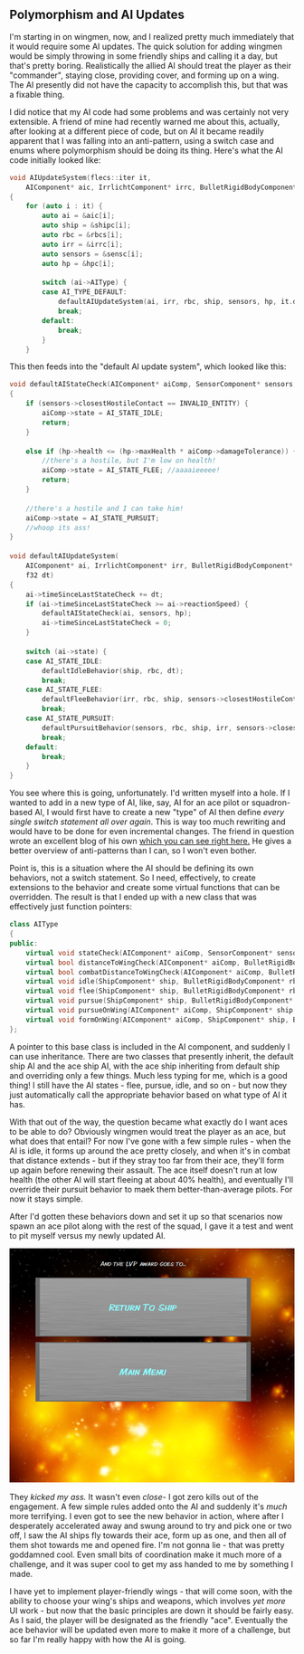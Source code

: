 ## Polymorphism and AI Updates

I'm starting in on wingmen, now, and I realized pretty much immediately that it would require some AI updates. The quick solution for adding wingmen would be simply throwing in some friendly ships and calling it a day, but that's pretty boring. Realistically the allied AI should treat the player as their "commander", staying close, providing cover, and forming up on a wing. The AI presently did not have the capacity to accomplish this, but that was a fixable thing.

I did notice that my AI code had some problems and was certainly not very extensible. A friend of mine had recently warned me about this, actually, after looking at a different piece of code, but on AI it became readily apparent that I was falling into an anti-pattern, using a switch case and enums where polymorphism should be doing its thing. Here's what the AI code initially looked like:

```cpp
void AIUpdateSystem(flecs::iter it, 
    AIComponent* aic, IrrlichtComponent* irrc, BulletRigidBodyComponent* rbcs, ShipComponent* shipc, SensorComponent* sensc, HealthComponent* hpc)
{
    for (auto i : it) {
        auto ai = &aic[i];
        auto ship = &shipc[i];
        auto rbc = &rbcs[i];
        auto irr = &irrc[i];
        auto sensors = &sensc[i];
        auto hp = &hpc[i];

        switch (ai->AIType) {
        case AI_TYPE_DEFAULT:
            defaultAIUpdateSystem(ai, irr, rbc, ship, sensors, hp, it.delta_time());
            break;
        default:
            break;
        }
    }
```
This then feeds into the "default AI update system", which looked like this:

```cpp
void defaultAIStateCheck(AIComponent* aiComp, SensorComponent* sensors, HealthComponent* hp)
{
    if (sensors->closestHostileContact == INVALID_ENTITY) {
        aiComp->state = AI_STATE_IDLE;
        return;
    }

    else if (hp->health <= (hp->maxHealth * aiComp->damageTolerance)) {
        //there's a hostile, but I'm low on health!
        aiComp->state = AI_STATE_FLEE; //aaaaieeeee!
        return;
    }

    //there's a hostile and I can take him!
    aiComp->state = AI_STATE_PURSUIT;
    //whoop its ass!
}

void defaultAIUpdateSystem(
    AIComponent* ai, IrrlichtComponent* irr, BulletRigidBodyComponent* rbc, ShipComponent* ship, SensorComponent* sensors, HealthComponent* hp,
    f32 dt)
{
    ai->timeSinceLastStateCheck += dt;
    if (ai->timeSinceLastStateCheck >= ai->reactionSpeed) {
        defaultAIStateCheck(ai, sensors, hp);
        ai->timeSinceLastStateCheck = 0;
    }
    
    switch (ai->state) {
    case AI_STATE_IDLE:
        defaultIdleBehavior(ship, rbc, dt);
        break;
    case AI_STATE_FLEE:
        defaultFleeBehavior(irr, rbc, ship, sensors->closestHostileContact, dt);
        break;
    case AI_STATE_PURSUIT:
        defaultPursuitBehavior(sensors, rbc, ship, irr, sensors->closestHostileContact, dt);
        break;
    default:
        break;
    }
}
```

You see where this is going, unfortunately. I'd written myself into a hole. If I wanted to add in a new type of AI, like, say, AI for an ace pilot or squadron-based AI, I would first have to create a new "type" of AI then define *every single switch statement all over again*. This is way too much rewriting and would have to be done for even incremental changes. The friend in question wrote an excellent blog of his own [which you can see right here.](https://blog.thelonepole.com/2015/5/polymorphism-antipatterns-in-php) He gives a better overview of anti-patterns than I can, so I won't even bother.

Point is, this is a situation where the AI should be defining its own behaviors, not a switch statement. So I need, effectively, to create extensions to the behavior and create some virtual functions that can be overridden. The result is that I ended up with a new class that was effectively just function pointers:
```cpp
class AIType
{
public:
	virtual void stateCheck(AIComponent* aiComp, SensorComponent* sensors, HealthComponent* hp) = 0;
	virtual bool distanceToWingCheck(AIComponent* aiComp, BulletRigidBodyComponent* rbc) = 0;
	virtual bool combatDistanceToWingCheck(AIComponent* aiComp, BulletRigidBodyComponent* rbc) = 0;
	virtual void idle(ShipComponent* ship, BulletRigidBodyComponent* rbc) = 0;
	virtual void flee(ShipComponent* ship, BulletRigidBodyComponent* rbc, IrrlichtComponent* irr, flecs::entity fleeTarget) = 0;
	virtual void pursue(ShipComponent* ship, BulletRigidBodyComponent* rbc, IrrlichtComponent* irr, SensorComponent* sensors, flecs::entity pursuitTarget, f32 dt) = 0;
	virtual void pursueOnWing(AIComponent* aiComp, ShipComponent* ship, BulletRigidBodyComponent* rbc, IrrlichtComponent* irr, SensorComponent* sensors, flecs::entity pursuitTarget, f32 dt) = 0;
	virtual void formOnWing(AIComponent* aiComp, ShipComponent* ship, BulletRigidBodyComponent* rbc, f32 dt) = 0;
};
```
A pointer to this base class is included in the AI component, and suddenly I can use inheritance. There are two classes that presently inherit, the default ship AI and the ace ship AI, with the ace ship inheriting from default ship and overriding only a few things. Much less typing for me, which is a good thing! I still have the AI states - flee, pursue, idle, and so on - but now they just automatically call the appropriate behavior based on what type of AI it has.

With that out of the way, the question became what exactly do I want aces to be able to do? Obviously wingmen would treat the player as an ace, but what does that entail? For now I've gone with a few simple rules - when the AI is idle, it forms up around the ace pretty closely, and when it's in combat that distance extends - but if they stray too far from their ace, they'll form up again before renewing their assault. The ace itself doesn't run at low health (the other AI will start fleeing at about 40% health), and eventually I'll override their pursuit behavior to maek them better-than-average pilots. For now it stays simple.

After I'd gotten these behaviors down and set it up so that scenarios now spawn an ace pilot along with the rest of the squad, I gave it a test and went to pit myself versus my newly updated AI.

![alt text](https://raw.githubusercontent.com/Wizard-Of-Chaos/Wizard-of-Chaos.github.io/main/imgs/acedead.png "My end-scenario taunt stung more than usual this time.")

They *kicked my ass.* It wasn't even *close-* I got zero kills out of the engagement. A few simple rules added onto the AI and suddenly it's *much* more terrifying. I even got to see the new behavior in action, where after I desperately accelerated away and swung around to try and pick one or two off, I saw the AI ships fly towards their ace, form up as one, and then all of them shot towards me and opened fire. I'm not gonna lie - that was pretty goddamned cool. Even small bits of coordination make it much more of a challenge, and it was super cool to get my ass handed to me by something I made.

I have yet to implement player-friendly wings - that will come soon, with the ability to choose your wing's ships and weapons, which involves *yet more* UI work - but now that the basic principles are down it should be fairly easy. As I said, the player will be designated as the friendly "ace". Eventually the ace behavior will be updated even more to make it more of a challenge, but so far I'm really happy with how the AI is going.